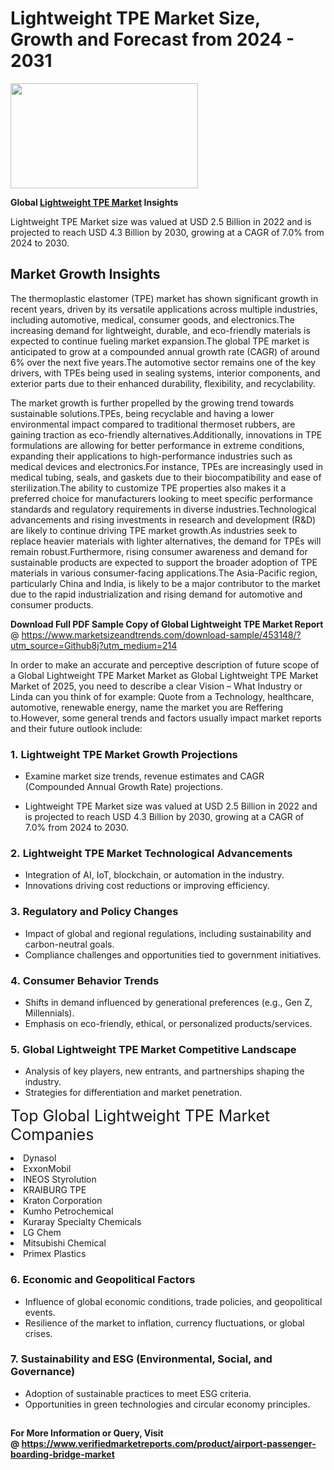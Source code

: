 <H1>Lightweight TPE Market Size, Growth and Forecast from 2024 - 2031</H1><img class="aligncenter size-medium wp-image-584254" src="https://thirdeyenews.in/wp-content/uploads/2024/09/Global-Market-Research-300x168.jpeg" alt="" width="300" height="168" /><p><strong>Global&nbsp;<a href="https://www.marketsizeandtrends.com/download-sample/453148/?utm_source=Github8j?utm_medium=214">Lightweight TPE Market</a> Insights</strong></p><p>Lightweight TPE Market size was valued at USD 2.5 Billion in 2022 and is projected to reach USD 4.3 Billion by 2030, growing at a CAGR of 7.0% from 2024 to 2030.</p><p><h2>Market Growth Insights</h2> <p>The thermoplastic elastomer (TPE) market has shown significant growth in recent years, driven by its versatile applications across multiple industries, including automotive, medical, consumer goods, and electronics.The increasing demand for lightweight, durable, and eco-friendly materials is expected to continue fueling market expansion.The global TPE market is anticipated to grow at a compounded annual growth rate (CAGR) of around 6% over the next five years.The automotive sector remains one of the key drivers, with TPEs being used in sealing systems, interior components, and exterior parts due to their enhanced durability, flexibility, and recyclability.</p> <p>The market growth is further propelled by the growing trend towards sustainable solutions.TPEs, being recyclable and having a lower environmental impact compared to traditional thermoset rubbers, are gaining traction as eco-friendly alternatives.Additionally, innovations in TPE formulations are allowing for better performance in extreme conditions, expanding their applications to high-performance industries such as medical devices and electronics.For instance, TPEs are increasingly used in medical tubing, seals, and gaskets due to their biocompatibility and ease of sterilization.The ability to customize TPE properties also makes it a preferred choice for manufacturers looking to meet specific performance standards and regulatory requirements in diverse industries.Technological advancements and rising investments in research and development (R&D) are likely to continue driving TPE market growth.As industries seek to replace heavier materials with lighter alternatives, the demand for TPEs will remain robust.Furthermore, rising consumer awareness and demand for sustainable products are expected to support the broader adoption of TPE materials in various consumer-facing applications.The Asia-Pacific region, particularly China and India, is likely to be a major contributor to the market due to the rapid industrialization and rising demand for automotive and consumer products.<p><span class=""><strong>Download Full PDF Sample Copy of Global Lightweight TPE Market Report</strong> @ <a href="https://www.marketsizeandtrends.com/download-sample/453148/?utm_source=Github8j?utm_medium=214" target="_blank">https://www.marketsizeandtrends.com/download-sample/453148/?utm_source=Github8j?utm_medium=214</a></span></p><p>In order to make an accurate and perceptive description of future scope of a Global&nbsp;Lightweight TPE Market Market as Global&nbsp;Lightweight TPE Market Market of 2025, you need to describe a clear Vision &ndash; What Industry or Linda can you think of for example: Quote from a Technology, healthcare, automotive, renewable energy, name the market you are Reffering to.However, some general trends and factors usually impact market reports and their future outlook include:</p><h3>1.&nbsp;<strong>Lightweight TPE Market Growth Projections</strong></h3><ul><li>Examine market size trends, revenue estimates and CAGR (Compounded Annual Growth Rate) projections.</li><li><p>Lightweight TPE Market size was valued at USD 2.5 Billion in 2022 and is projected to reach USD 4.3 Billion by 2030, growing at a CAGR of 7.0% from 2024 to 2030.</p></li></ul><h3>2.&nbsp;<strong>Lightweight TPE Market Technological Advancements</strong></h3><ul><li>Integration of AI, IoT, blockchain, or automation in the industry.</li><li>Innovations driving cost reductions or improving efficiency.</li></ul><h3>3.&nbsp;<strong>Regulatory and Policy Changes</strong></h3><ul><li>Impact of global and regional regulations, including sustainability and carbon-neutral goals.</li><li>Compliance challenges and opportunities tied to government initiatives.</li></ul><h3>4.&nbsp;<strong>Consumer Behavior Trends</strong></h3><ul><li>Shifts in demand influenced by generational preferences (e.g., Gen Z, Millennials).</li><li>Emphasis on eco-friendly, ethical, or personalized products/services.</li></ul><h3>5.&nbsp;<strong>Global Lightweight TPE Market Competitive Landscape</strong></h3><ul><li>Analysis of key players, new entrants, and partnerships shaping the industry.</li><li>Strategies for differentiation and market penetration.</li></ul><p data-pm-slice="1 1 []"><span style="color: inherit; font-family: inherit; font-size: 25px;">Top Global Lightweight TPE Market Companies</span></p><div class="" data-test-id=""><p><li>Dynasol</li><li> ExxonMobil</li><li> INEOS Styrolution</li><li> KRAIBURG TPE</li><li> Kraton Corporation</li><li> Kumho Petrochemical</li><li> Kuraray Specialty Chemicals</li><li> LG Chem</li><li> Mitsubishi Chemical</li><li> Primex Plastics</li></p></div><h3>6.&nbsp;<strong>Economic and Geopolitical Factors</strong></h3><ul><li>Influence of global economic conditions, trade policies, and geopolitical events.</li><li>Resilience of the market to inflation, currency fluctuations, or global crises.</li></ul><h3>7.&nbsp;<strong>Sustainability and ESG (Environmental, Social, and Governance)</strong></h3><ul><li>Adoption of sustainable practices to meet ESG criteria.</li><li>Opportunities in green technologies and circular economy principles.</li></ul><h2><strong style="font-size: 14px;">For More Information or Query, Visit @&nbsp;</strong><a style="background-color: #ffffff; font-size: 14px;" href="https://www.marketsizeandtrends.com/report/lightweight-tpe-market/" target="_blank">https://www.verifiedmarketreports.com/product/airport-passenger-boarding-bridge-market</a></h2>